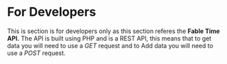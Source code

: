 # For Developers

This is section is for developers only as this section referes the **Fable Time API.** The API is built using PHP and is a REST API, this means that to get data you will need to use a *GET* request and to Add data you will need to use a *POST* request.

